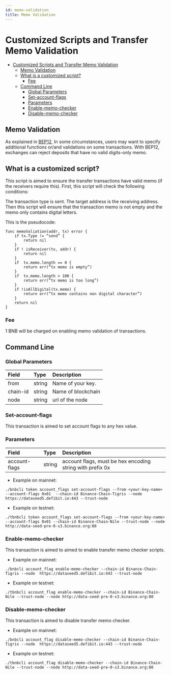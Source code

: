 ```yaml
---
id: memo-validation
title: Memo Validation
---
```


# Customized Scripts and Transfer Memo Validation

- [Customized Scripts and Transfer Memo Validation](#customized-scripts-and-transfer-memo-validation)
  - [Memo Validation](#memo-validation)
  - [What is a customized script?](#what-is-a-customized-script)
    - [Fee](#fee)
  - [Command Line](#command-line)
    - [Global Parameters](#global-parameters)
    - [Set-account-flags](#set-account-flags)
    - [Parameters](#parameters)
    - [Enable-memo-checker](#enable-memo-checker)
    - [Disable-memo-checker](#disable-memo-checker)

## Memo Validation

As explained in [BEP12](https://github.com/binance-chain/BEPs/blob/master/BEP12.md), In some circumstances, users may want to specify additional functions or/and validations on some transactions. With BEP12, exchanges can reject deposits that have no valid digits-only memo.

## What is a customized script?

This script is aimed to ensure the transfer transactions have valid memo (if the receivers require this).
First, this script will check the following conditions:

The transaction type is sent.
The target address is the receiving address.
Then this script will ensure that the transaction memo is not empty and the memo only contains digital letters.

This is the pseudocode:

```
func memoValiation(addr, tx) error {
    if tx.Type != “send” {
        return nil
    }
    if ! isReceiver(tx, addr) {
        return nil
    }
    if  tx.memo.length == 0 {
        return err(“tx memo is empty”)
    }
    if  tx.memo.length > 100 {
        return err(“tx memo is too long”)
    }
    if !isAllDigital(tx.memo) {
        return err(“tx memo contains non digital character”)
    }
    return nil
}
```

### Fee

1 BNB will be charged on enabling memo validation of transactions.

## Command Line

### Global Parameters

| **Field** | **Type** | **Description**    |
| :-------- | :------- | :----------------- |
| from      | string   | Name of your key.  |
| chain-id  | string   | Name of blockchain |
| node      | string   | url of the node    |

### Set-account-flags

This transaction is aimed to set account flags to any hex value.

### Parameters

| **Field**     | **Type** | **Description**                                           |
| :------------ | :------- | :-------------------------------------------------------- |
| account-flags | string   | account flags, must be hex encoding string with prefix 0x |

- Example on mainnet:

```
./bnbcli token account_flags set-account-flags --from <your-key-name> --account-flags 0x01  --chain-id Binance-Chain-Tigris --node  https://dataseed5.defibit.io:443 --trust-node
```

- Example on testnet:

```
./tbnbcli token account_flags set-account-flags --from <your-key-name> --account-flags 0x01 --chain-id Binance-Chain-Nile --trust-node --node http://data-seed-pre-0-s3.binance.org:80
```

### Enable-memo-checker

This transaction is aimed to aimed to enable transfer memo checker scripts.

- Example on mainnet:

```
./bnbcli account_flag enable-memo-checker --chain-id Binance-Chain-Tigris --node  https://dataseed5.defibit.io:443 --trust-node
```

- Example on testnet:

```
./tbnbcli account_flag enable-memo-checker --chain-id Binance-Chain-Nile --trust-node --node http://data-seed-pre-0-s3.binance.org:80
```

### Disable-memo-checker

This transaction is aimed to disable transfer memo checker.

- Example on mainnet:

```
./bnbcli account_flag disable-memo-checker --chain-id Binance-Chain-Tigris --node  https://dataseed5.defibit.io:443 --trust-node
```

- Example on testnet:

```
./tbnbcli account_flag disable-memo-checker --chain-id Binance-Chain-Nile --trust-node --node http://data-seed-pre-0-s3.binance.org:80
```
